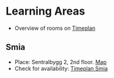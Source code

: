 # Learning Areas

* Overview of rooms on [Timeplan](https://tp.uio.no/ntnu/report/rominfo.php#Gløshaugen)

## Smia

* Place: Sentralbygg 2, 2nd floor. [Map](http://use.mazemap.com/?v=1&campuses=ntnu&sharepoitype=identifier&sharepoi=322-212)
* Check for availability: [Timeplan Smia](https://tp.uio.no/ntnu/timeplan/?id%5B%5D=322212&type=room&area=30000&building=322&id=322212)
